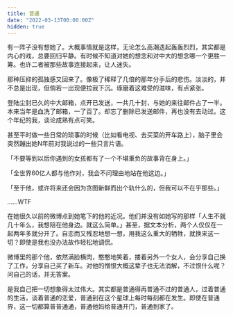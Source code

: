 ```yaml
---
title: 普通
date: "2022-03-13T00:00:00Z"
hidden: true
---
```



有一阵子没有想她了。大概事情就是这样，无论怎么高潮迭起轰轰烈烈，其实都是内心的戏，总要回归平静。有时候不知道对她的想念和对中大的想念哪一个更胜一筹。也许二者被那些故事连接起来，让人迷失。

那种压抑的孤独感又回来了。像极了稀释了几倍的那年分手后的悲伤。淡淡的，并不总是出现，但倘若一出现便拉我下沉。琢磨着这难受的滋味，有点紧张。

登陆尘封已久的中大邮箱，点开已发送，一共几十封，与她的来往邮件占了一半。本来当年是血洗了邮箱，一了百了。却忘了删除已发送邮件，再也没有去动过。这个年纪的我，谈论成熟有点可笑。

甚至平时做一些日常的琐事的时候（比如看电视、去买菜的开车路上），脑子里会突然蹦出她N年前对我说过的一些只言片语。

「不要等到以后你遇到的女孩都有了一个不堪重负的故事背在身上。」

「全世界60亿人都与他作对，我会不问理由地站在他这边。」

「至于他，或许将来还会因为贪图新鲜而出个轨什么的，但我可以不在乎那些。」

……WTF

在她很久以前的微博点到她笔下的他的近况。他们并没有如她写的那样「人生不就几十年么，我想陪在他身边。就这么简单。」甚至，据文本分析，两个人仅仅在一起两年多就分开了。自恋而又残忍地想一想，用我这么重大的牺牲，就换来这一切？即使是我也没办法故作轻松地调侃。

微博里的那个他，依然满脸横肉，憨憨地笑着，搂着另外一个女人，会分享自己换了工作，分享自己买了新车。对他的憎恨大概这辈子也无法消解，不过恨什么呢？问自己的话，并无答案。

是我自己把一切想象得太过伟大。其实都是普通得再普通不过的普通人，过着普通的生活，谈着普通的恋爱，普通到在这个星球上每时每刻都在发生。即使在普通界，这一切都算普普通通，普通他妈给普通开门，普通到家了。